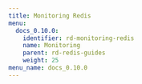 ```yaml
---
title: Monitoring Redis
menu:
  docs_0.10.0:
    identifier: rd-monitoring-redis
    name: Monitoring
    parent: rd-redis-guides
    weight: 25
menu_name: docs_0.10.0
---
```


